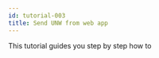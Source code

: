 ```yaml
---
id: tutorial-003
title: Send UNW from web app
---
```


This tutorial guides you step by step how to 

